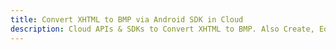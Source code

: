 ---title: Convert XHTML to BMP via Android SDK in Clouddescription: Cloud APIs & SDKs to Convert XHTML to BMP. Also Create, Edit & Render Microsoft Word & OpenOffice documents in the Cloud.---
